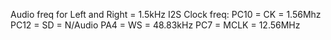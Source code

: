 Audio freq for Left and Right = 1.5kHz
I2S Clock freq:
PC10 = CK = 1.56Mhz
PC12 = SD = N/Audio
PA4  = WS = 48.83kHz
PC7  = MCLK = 12.56MHz